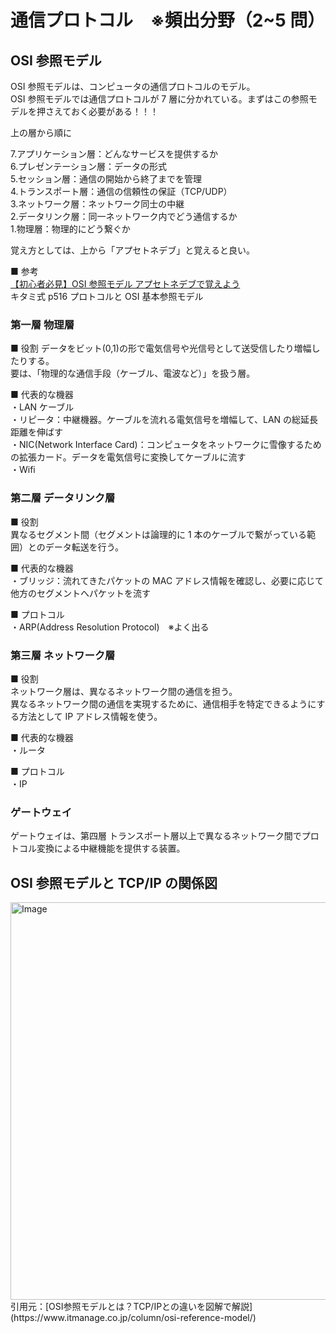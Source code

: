 # 通信プロトコル　※頻出分野（2~5 問）

## OSI 参照モデル

OSI 参照モデルは、コンピュータの通信プロトコルのモデル。  
OSI 参照モデルでは通信プロトコルが 7 層に分かれている。まずはこの参照モデルを押さえておく必要がある！！！

上の層から順に

7.アプリケーション層：どんなサービスを提供するか  
6.プレゼンテーション層：データの形式  
5.セッション層：通信の開始から終了までを管理  
4.トランスポート層：通信の信頼性の保証（TCP/UDP）  
3.ネットワーク層：ネットワーク同士の中継  
2.データリンク層：同一ネットワーク内でどう通信するか  
1.物理層：物理的にどう繋ぐか

覚え方としては、上から「アプセトネデブ」と覚えると良い。

■ 参考  
[【初心者必見】OSI 参照モデル アプセトネデブで覚えよう](https://envader.plus/article/38)  
キタミ式 p516 プロトコルと OSI 基本参照モデル

### 第一層 物理層

■ 役割
データをビット(0,1)の形で電気信号や光信号として送受信したり増幅したりする。  
要は、「物理的な通信手段（ケーブル、電波など）」を扱う層。

■ 代表的な機器  
・LAN ケーブル  
・リピータ：中継機器。ケーブルを流れる電気信号を増幅して、LAN の総延長距離を伸ばす  
・NIC(Network Interface Card)：コンピュータをネットワークに雪像するための拡張カード。データを電気信号に変換してケーブルに流す  
・Wifi

### 第二層 データリンク層

■ 役割  
異なるセグメント間（セグメントは論理的に 1 本のケーブルで繋がっている範囲）とのデータ転送を行う。

■ 代表的な機器  
・ブリッジ：流れてきたパケットの MAC アドレス情報を確認し、必要に応じて他方のセグメントへパケットを流す

■ プロトコル  
・ARP(Address Resolution Protocol)　※よく出る

### 第三層 ネットワーク層

■ 役割  
ネットワーク層は、異なるネットワーク間の通信を担う。  
異なるネットワーク間の通信を実現するために、通信相手を特定できるようにする方法として IP アドレス情報を使う。

■ 代表的な機器  
・ルータ

■ プロトコル  
・IP

### ゲートウェイ

ゲートウェイは、第四層 トランスポート層以上で異なるネットワーク間でプロトコル変換による中継機能を提供する装置。

## OSI 参照モデルと TCP/IP の関係図

<img width="636" alt="Image" src="https://github.com/user-attachments/assets/5593e8eb-1131-4f7b-9dff-ab007af2dd82" />
引用元：[OSI参照モデルとは？TCP/IPとの違いを図解で解説](https://www.itmanage.co.jp/column/osi-reference-model/)
